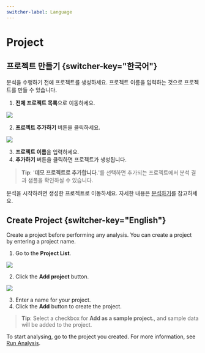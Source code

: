 ```yaml
---
switcher-label: Language
---
```


# Project


## 프로젝트 만들기 {switcher-key="한국어"}

분석을 수행하기 전에 프로젝트를 생성하세요. 프로젝트 이름을 입력하는 것으로 프로젝트를 만들 수 있습니다.

1. **전체 프로젝트 목록**으로 이동하세요.

<img src="프로젝트목록00.png" />

2. **프로젝트 추가하기** 버튼을 클릭하세요.

<img src="프로젝트추가.png" />

3. **프로젝트 이름**을 입력하세요. 
4. **추가하기** 버튼을 클릭하면 프로젝트가 생성됩니다.

 > **Tip**: '**데모 프로젝트로 추가합니다.**'를 선택하면 추가되는 프로젝트에서 분석 결과 샘플을 확인하실 수 있습니다.

분석을 시작하려면 생성한 프로젝트로 이동하세요. 자세한 내용은 [분석하기](Run-Analysis.md)를 참고하세요.

## Create Project {switcher-key="English"}

Create a project before performing any analysis. You can create a project by entering a project name.

1. Go to the **Project List**.

<img src="projList00.png" />

2. Click the **Add project** button.

<img src="addProj.png" />

3. Enter a name for your project.
4. Click the **Add** button to create the project.

 > **Tip**: Select a checkbox for **Add as a sample project.**, and sample data will be added to the project.

To start analysing, go to the project you created. For more information, see [Run Analysis](Run-Analysis.md).
